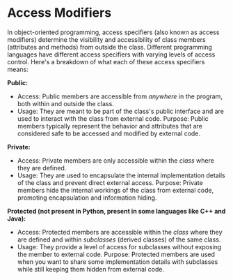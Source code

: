 # Access Modifiers

In object-oriented programming, access specifiers (also known as access modifiers) determine the visibility and accessibility of class members (attributes and methods) from outside the class. Different programming languages have different access specifiers with varying levels of access control. Here's a breakdown of what each of these access specifiers means:

**Public:**

- Access: Public members are accessible from *anywhere* in the program, both within and outside the class.
- Usage: They are meant to be part of the class's public interface and are used to interact with the class from external code.
Purpose: Public members typically represent the behavior and attributes that are considered safe to be accessed and modified by external code.

**Private:**

- Access: Private members are only accessible within the *class* where they are defined.
- Usage: They are used to encapsulate the internal implementation details of the class and prevent direct external access.
Purpose: Private members hide the internal workings of the class from external code, promoting encapsulation and information hiding.

**Protected (not present in Python, present in some languages like C++ and Java):**

- Access: Protected members are accessible within the *class* where they are defined and within *subclasses* (derived classes) of the same class.
- Usage: They provide a level of access for subclasses without exposing the member to external code.
Purpose: Protected members are used when you want to share some implementation details with subclasses while still keeping them hidden from external code.